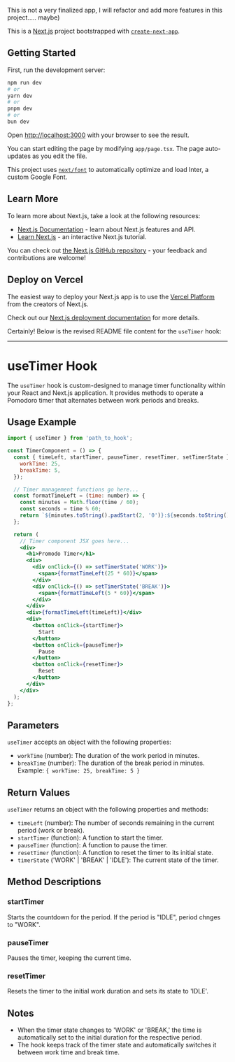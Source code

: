This is not a very finalized app, I will refactor and add more features in this project..... maybe)

This is a [Next.js](https://nextjs.org/) project bootstrapped with [`create-next-app`](https://github.com/vercel/next.js/tree/canary/packages/create-next-app).

## Getting Started

First, run the development server:

```bash
npm run dev
# or
yarn dev
# or
pnpm dev
# or
bun dev
```

Open [http://localhost:3000](http://localhost:3000) with your browser to see the result.

You can start editing the page by modifying `app/page.tsx`. The page auto-updates as you edit the file.

This project uses [`next/font`](https://nextjs.org/docs/basic-features/font-optimization) to automatically optimize and load Inter, a custom Google Font.

## Learn More

To learn more about Next.js, take a look at the following resources:

- [Next.js Documentation](https://nextjs.org/docs) - learn about Next.js features and API.
- [Learn Next.js](https://nextjs.org/learn) - an interactive Next.js tutorial.

You can check out [the Next.js GitHub repository](https://github.com/vercel/next.js/) - your feedback and contributions are welcome!

## Deploy on Vercel

The easiest way to deploy your Next.js app is to use the [Vercel Platform](https://vercel.com/new?utm_medium=default-template&filter=next.js&utm_source=create-next-app&utm_campaign=create-next-app-readme) from the creators of Next.js.

Check out our [Next.js deployment documentation](https://nextjs.org/docs/deployment) for more details.

Certainly! Below is the revised README file content for the `useTimer` hook:

---

# useTimer Hook

The `useTimer` hook is custom-designed to manage timer functionality within your React and Next.js application. It provides methods to operate a Pomodoro timer that alternates between work periods and breaks.

## Usage Example

```jsx
import { useTimer } from 'path_to_hook';

const TimerComponent = () => {
  const { timeLeft, startTimer, pauseTimer, resetTimer, setTimerState } = useTimer({
    workTime: 25,
    breakTime: 5,
  });

  // Timer management functions go here...
  const formatTimeLeft = (time: number) => {
    const minutes = Math.floor(time / 60);
    const seconds = time % 60;
    return `${minutes.toString().padStart(2, '0')}:${seconds.toString().padStart(2, '0')}`;
  };

  return (
    // Timer component JSX goes here...
    <div>
      <h1>Promodo Timer</h1>
      <div>
        <div onClick={() => setTimerState('WORK')}>
          <span>{formatTimeLeft(25 * 60)}</span>
        </div>
        <div onClick={() => setTimerState('BREAK')}>
          <span>{formatTimeLeft(5 * 60)}</span>
        </div>
      </div>
      <div>{formatTimeLeft(timeLeft)}</div>
      <div>
        <button onClick={startTimer}>
          Start
        </button>
        <button onClick={pauseTimer}>
          Pause
        </button>
        <button onClick={resetTimer}>
          Reset
        </button>
      </div>
    </div>
  );
};
```

## Parameters

`useTimer` accepts an object with the following properties:
- `workTime` (number): The duration of the work period in minutes.
- `breakTime` (number): The duration of the break period in minutes.
Example: `{ workTime: 25, breakTime: 5 }`

## Return Values

`useTimer` returns an object with the following properties and methods:
- `timeLeft` (number): The number of seconds remaining in the current period (work or break).
- `startTimer` (function): A function to start the timer.
- `pauseTimer` (function): A function to pause the timer.
- `resetTimer` (function): A function to reset the timer to its initial state.
- `timerState` ('WORK' | 'BREAK' | 'IDLE'): The current state of the timer.

## Method Descriptions

### startTimer
Starts the countdown for the period. If the period is "IDLE", period chnges to "WORK".

### pauseTimer
Pauses the timer, keeping the current time.

### resetTimer
Resets the timer to the initial work duration and sets its state to 'IDLE'.

## Notes

- When the timer state changes to 'WORK' or 'BREAK,' the time is automatically set to the initial duration for the respective period.
- The hook keeps track of the timer state and automatically switches it between work time and break time.


